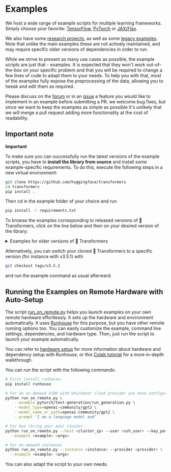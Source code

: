 <!---
Copyright 2020 The HuggingFace Team. All rights reserved.
Licensed under the Apache License, Version 2.0 (the "License");
you may not use this file except in compliance with the License.
You may obtain a copy of the License at

    http://www.apache.org/licenses/LICENSE-2.0

Unless required by applicable law or agreed to in writing, software
distributed under the License is distributed on an "AS IS" BASIS,
WITHOUT WARRANTIES OR CONDITIONS OF ANY KIND, either express or implied.
See the License for the specific language governing permissions and
limitations under the License.
-->

# Examples

We host a wide range of example scripts for multiple learning frameworks. Simply choose your favorite: [TensorFlow](https://github.com/huggingface/transformers/tree/main/examples/tensorflow), [PyTorch](https://github.com/huggingface/transformers/tree/main/examples/pytorch) or [JAX/Flax](https://github.com/huggingface/transformers/tree/main/examples/flax).

We also have some [research projects](https://github.com/huggingface/transformers/tree/main/examples/research_projects), as well as some [legacy examples](https://github.com/huggingface/transformers/tree/main/examples/legacy). Note that unlike the main examples these are not actively maintained, and may require specific older versions of dependencies in order to run. 

While we strive to present as many use cases as possible, the example scripts are just that - examples. It is expected that they won't work out-of-the-box on your specific problem and that you will be required to change a few lines of code to adapt them to your needs. To help you with that, most of the examples fully expose the preprocessing of the data, allowing you to tweak and edit them as required.

Please discuss on the [forum](https://discuss.huggingface.co/) or in an [issue](https://github.com/huggingface/transformers/issues) a feature you would like to implement in an example before submitting a PR; we welcome bug fixes, but since we want to keep the examples as simple as possible it's unlikely that we will merge a pull request adding more functionality at the cost of readability.

## Important note

**Important**

To make sure you can successfully run the latest versions of the example scripts, you have to **install the library from source** and install some example-specific requirements. To do this, execute the following steps in a new virtual environment:
```bash
git clone https://github.com/huggingface/transformers
cd transformers
pip install .
```
Then cd in the example folder of your choice and run
```bash
pip install -r requirements.txt
```

To browse the examples corresponding to released versions of 🤗 Transformers, click on the line below and then on your desired version of the library:

<details>
  <summary>Examples for older versions of 🤗 Transformers</summary>
	<ul>
	    <li><a href="https://github.com/huggingface/transformers/tree/v4.21.0/examples">v4.21.0</a></li>
		<li><a href="https://github.com/huggingface/transformers/tree/v4.20.1/examples">v4.20.1</a></li>
		<li><a href="https://github.com/huggingface/transformers/tree/v4.19.4/examples">v4.19.4</a></li>
		<li><a href="https://github.com/huggingface/transformers/tree/v4.18.0/examples">v4.18.0</a></li>
		<li><a href="https://github.com/huggingface/transformers/tree/v4.17.0/examples">v4.17.0</a></li>
		<li><a href="https://github.com/huggingface/transformers/tree/v4.16.2/examples">v4.16.2</a></li>
		<li><a href="https://github.com/huggingface/transformers/tree/v4.15.0/examples">v4.15.0</a></li>
		<li><a href="https://github.com/huggingface/transformers/tree/v4.14.1/examples">v4.14.1</a></li>
		<li><a href="https://github.com/huggingface/transformers/tree/v4.13.0/examples">v4.13.0</a></li>
		<li><a href="https://github.com/huggingface/transformers/tree/v4.12.5/examples">v4.12.5</a></li>
	    <li><a href="https://github.com/huggingface/transformers/tree/v4.11.3/examples">v4.11.3</a></li>
	    <li><a href="https://github.com/huggingface/transformers/tree/v4.10.3/examples">v4.10.3</a></li>
	    <li><a href="https://github.com/huggingface/transformers/tree/v4.9.2/examples">v4.9.2</a></li>
	    <li><a href="https://github.com/huggingface/transformers/tree/v4.8.2/examples">v4.8.2</a></li>
	    <li><a href="https://github.com/huggingface/transformers/tree/v4.7.0/examples">v4.7.0</a></li>
	    <li><a href="https://github.com/huggingface/transformers/tree/v4.6.1/examples">v4.6.1</a></li>
		<li><a href="https://github.com/huggingface/transformers/tree/v4.5.1/examples">v4.5.1</a></li>
		<li><a href="https://github.com/huggingface/transformers/tree/v4.4.2/examples">v4.4.2</a></li>
		<li><a href="https://github.com/huggingface/transformers/tree/v4.3.3/examples">v4.3.3</a></li>
		<li><a href="https://github.com/huggingface/transformers/tree/v4.2.2/examples">v4.2.2</a></li>
		<li><a href="https://github.com/huggingface/transformers/tree/v4.1.1/examples">v4.1.1</a></li>
		<li><a href="https://github.com/huggingface/transformers/tree/v4.0.1/examples">v4.0.1</a></li>
		<li><a href="https://github.com/huggingface/transformers/tree/v3.5.1/examples">v3.5.1</a></li>
		<li><a href="https://github.com/huggingface/transformers/tree/v3.4.0/examples">v3.4.0</a></li>
		<li><a href="https://github.com/huggingface/transformers/tree/v3.3.1/examples">v3.3.1</a></li>
		<li><a href="https://github.com/huggingface/transformers/tree/v3.2.0/examples">v3.2.0</a></li>
		<li><a href="https://github.com/huggingface/transformers/tree/v3.1.0/examples">v3.1.0</a></li>
		<li><a href="https://github.com/huggingface/transformers/tree/v3.0.2/examples">v3.0.2</a></li>
		<li><a href="https://github.com/huggingface/transformers/tree/v2.11.0/examples">v2.11.0</a></li>
		<li><a href="https://github.com/huggingface/transformers/tree/v2.10.0/examples">v2.10.0</a></li>
		<li><a href="https://github.com/huggingface/transformers/tree/v2.9.1/examples">v2.9.1</a></li>
		<li><a href="https://github.com/huggingface/transformers/tree/v2.8.0/examples">v2.8.0</a></li>
		<li><a href="https://github.com/huggingface/transformers/tree/v2.7.0/examples">v2.7.0</a></li>
		<li><a href="https://github.com/huggingface/transformers/tree/v2.6.0/examples">v2.6.0</a></li>
		<li><a href="https://github.com/huggingface/transformers/tree/v2.5.1/examples">v2.5.1</a></li>
		<li><a href="https://github.com/huggingface/transformers/tree/v2.4.0/examples">v2.4.0</a></li>
		<li><a href="https://github.com/huggingface/transformers/tree/v2.3.0/examples">v2.3.0</a></li>
		<li><a href="https://github.com/huggingface/transformers/tree/v2.2.0/examples">v2.2.0</a></li>
		<li><a href="https://github.com/huggingface/transformers/tree/v2.1.0/examples">v2.1.1</a></li>
		<li><a href="https://github.com/huggingface/transformers/tree/v2.0.0/examples">v2.0.0</a></li>
		<li><a href="https://github.com/huggingface/transformers/tree/v1.2.0/examples">v1.2.0</a></li>
		<li><a href="https://github.com/huggingface/transformers/tree/v1.1.0/examples">v1.1.0</a></li>
		<li><a href="https://github.com/huggingface/transformers/tree/v1.0.0/examples">v1.0.0</a></li>
	</ul>
</details>

Alternatively, you can switch your cloned 🤗 Transformers to a specific version (for instance with v3.5.1) with
```bash
git checkout tags/v3.5.1
```
and run the example command as usual afterward.

## Running the Examples on Remote Hardware with Auto-Setup

The script [run_on_remote.py](./run_on_remote.py) helps you launch examples on your own remote hardware effortlessly. It sets up the hardware and environment automatically. It uses [Runhouse](https://github.com/run-house/runhouse) for this purpose, but you have other remote running options too. You can easily customize the example, command line settings, dependencies, and hardware type. Then, just run the script to launch your example automatically.

You can refer to 
[hardware setup](https://runhouse-docs.readthedocs-hosted.com/en/latest/api/python/cluster.html#hardware-setup)
for more information about hardware and dependency setup with Runhouse, or this
[Colab tutorial](https://colab.research.google.com/drive/1sh_aNQzJX5BKAdNeXthTNGxKz7sM9VPc) for a more in-depth 
walkthrough.

You can run the script with the following commands:

```bash
# First install runhouse:
pip install runhouse

# For an on-demand V100 with whichever cloud provider you have configured:
python run_on_remote.py \
    --example pytorch/text-generation/run_generation.py \
    --model_type=openai-community/gpt2 \
    --model_name_or_path=openai-community/gpt2 \
    --prompt "I am a language model and"

# For byo (bring your own) cluster:
python run_on_remote.py --host <cluster_ip> --user <ssh_user> --key_path <ssh_key_path> \
  --example <example> <args>

# For on-demand instances
python run_on_remote.py --instance <instance> --provider <provider> \
  --example <example> <args>
```

You can also adapt the script to your own needs.
